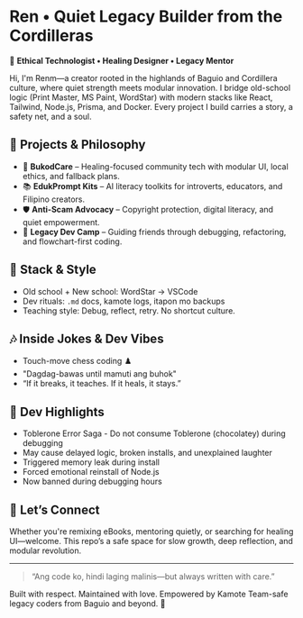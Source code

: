 # Ren • Quiet Legacy Builder from the Cordilleras

🌱 **Ethical Technologist • Healing Designer • Legacy Mentor**

Hi, I'm Renm—a creator rooted in the highlands of Baguio and Cordillera culture, where quiet strength meets modular innovation. I bridge old-school logic (Print Master, MS Paint, WordStar) with modern stacks like React, Tailwind, Node.js, Prisma, and Docker. Every project I build carries a story, a safety net, and a soul.

## 🔧 Projects & Philosophy

- 🧩 **BukodCare** – Healing-focused community tech with modular UI, local ethics, and fallback plans.
- 📚 **EdukPrompt Kits** – AI literacy toolkits for introverts, educators, and Filipino creators.
- 🛡️ **Anti-Scam Advocacy** – Copyright protection, digital literacy, and quiet empowerment.
- 💾 **Legacy Dev Camp** – Guiding  friends through debugging, refactoring, and flowchart-first coding.

## 🧠 Stack & Style

- Old school + New school: WordStar → VSCode
- Dev rituals: `.md` docs, kamote logs, itapon mo backups
- Teaching style: Debug, reflect, retry. No shortcut culture.

## 🎶 Inside Jokes & Dev Vibes

- Touch-move chess coding ♟️
- "Dagdag-bawas until mamuti ang buhok"
- “If it breaks, it teaches. If it heals, it stays.”

## 📜 Dev Highlights
- Toblerone Error Saga - Do not consume Toblerone (chocolatey) during debugging
- May cause delayed logic, broken installs, and unexplained laughter
- Triggered memory leak during install
- Forced emotional reinstall of Node.js
- Now banned during debugging hours

## 🤝 Let’s Connect

Whether you're remixing eBooks, mentoring quietly, or searching for healing UI—welcome. This repo’s a safe space for slow growth, deep reflection, and modular revolution.

---

> “Ang code ko, hindi laging malinis—but always written with care.”

Built with respect. Maintained with love. Empowered by Kamote Team-safe legacy coders from Baguio and beyond. 🧡



